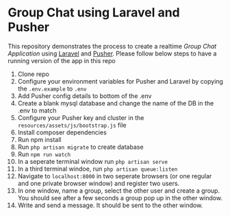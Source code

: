 # Group Chat using Laravel and Pusher

This repository demonstrates the process to create a realtime *Group Chat Application* using [Laravel](https://laravel.com/) and [Pusher](https://pusher.com/). Please follow below steps to have a running version of the app in this repo

1. Clone repo
2. Configure your environment variables for Pusher and Laravel by copying the `.env.example` to `.env`
3. Add Pusher config details to bottom of the .env
4. Create a blank mysql database and change the name of the DB in the .env to match
5. Configure your Pusher key and cluster in the `resources/assets/js/bootstrap.js` file
6. Install composer dependencies
7. Run npm install
8. Run `php artisan migrate` to create database
9. Run `npm run watch`
10. In a seperate terminal window run `php artisan serve`
11. In a third terminal windoe, run `php artisan queue:listen`
12. Navigate to `localhost:8000` in two seperate browsers (or one regular and one private browser window) and register two users.
13. In one window, name a group, select the other user and create a group. You should see after a few seconds a group pop up in the other window. 
14. Write and send a message. It should be sent to the other window. 
